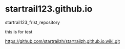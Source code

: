 # startrail123.github.io
startrail123_frist_repository

this is for test

https://github.com/startrailzh/startrailzh.github.io.wiki.git
